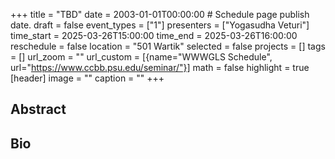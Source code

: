 +++
title = "TBD"
date = 2003-01-01T00:00:00  # Schedule page publish date.
draft = false
event_types = ["1"]
presenters = ["Yogasudha Veturi"]
time_start = 2025-03-26T15:00:00
time_end = 2025-03-26T16:00:00
reschedule = false
location = "501 Wartik"
selected = false
projects = []
tags = []
url_zoom = ""
url_custom = [{name="WWWGLS Schedule", url="https://www.ccbb.psu.edu/seminar/"}]
math = false
highlight = true
[header]
image = ""
caption = ""
+++

## Abstract



## Bio
